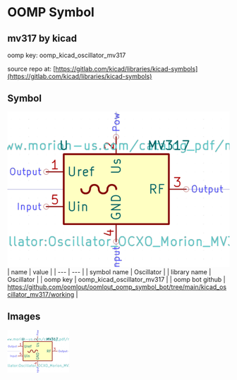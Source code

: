 # OOMP Symbol  
## mv317  by kicad  
  
oomp key: oomp_kicad_oscillator_mv317  
  
source repo at: [https://gitlab.com/kicad/libraries/kicad-symbols](https://gitlab.com/kicad/libraries/kicad-symbols)  
## Symbol  
  
[![working.png](working_600.png)](working.png)  
| name | value | 
| --- | --- | 
| symbol name | Oscillator | 
| library name | Oscillator | 
| oomp key | oomp_kicad_oscillator_mv317 | 
| oomp bot github | https://github.com/oomlout/oomlout_oomp_symbol_bot/tree/main/kicad_oscillator_mv317/working | 
## Images  
  
[![working.png](working_140.png)](working.png)  
